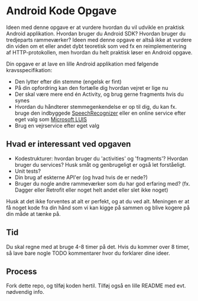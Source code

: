 # Android Kode Opgave
Ideen med denne opgave er at vurdere hvordan du vil udvikle en praktisk Android applikation. Hvordan bruger du Android SDK? Hvordan bruger du tredjeparts rammeværker? Ideen med denne opgave er altså ikke at vurdere din viden om et eller andet dybt teoretisk som ved fx en reimplementering af HTTP-protokollen, men hvordan du helt praktisk løser en Android opgave.

Din opgave er at lave en lille Android applikation med følgende kravsspecifikation:
- Den lytter efter din stemme (engelsk er fint)
- På din opfordring kan den fortælle dig hvordan vejret er lige nu
- Der skal være mere end én Activity, og brug gerne fragments hvis du synes
- Hvordan du håndterer stemmegenkendelse er op til dig, du kan fx. bruge den indbyggede [SpeechRecognizer](https://developer.android.com/reference/android/speech/SpeechRecognizer.html) eller en online service efter eget valg som [Microsoft LUIS](https://docs.microsoft.com/en-us/azure/cognitive-services/luis/)
- Brug en vejrservice efter eget valg

## Hvad er interessant ved opgaven
- Kodestrukturer: hvordan bruger du 'activities' og 'fragments'? Hvordan bruger du services? Husk småt og genbrugeligt er også let forståeligt.
- Unit tests?
- Din brug af eskterne API'er (og hvad hvis de er nede?)
- Bruger du nogle andre rammeværker som du har god erfaring med? (fx. Dagger eller Retrofit eller noget helt andet eller slet ikke noget)

Husk at det ikke forventes at alt er perfekt, og at du ved alt. Meningen er at få noget kode fra din hånd som vi kan kigge på sammen og blive kogere på din måde at tænke på.

## Tid
Du skal regne med at bruge 4-8 timer på det. Hvis du kommer over 8 timer, så lave bare nogle TODO kommentarer hvor du forklarer dine ideer.

## Process
Fork dette repo, og tilføj koden hertil. Tilføj også en lille README med evt. nødvendig info.

